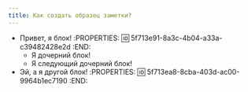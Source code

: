 ```yaml
---
title: Как создать образец заметки?
---
```


- Привет, я блок!
:PROPERTIES:
:id: 5f713e91-8a3c-4b04-a33a-c39482428e2d
:END:
    - Я дочерний блок!
    - Я следующий дочерний блок!
- Эй, а я другой блок!
:PROPERTIES:
:id: 5f713ea8-8cba-403d-ac00-9964b1ec7190
:END:
